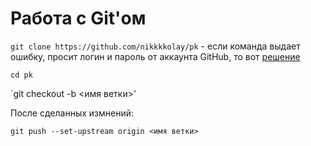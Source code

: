 # Работа с Git'ом

`git clone https://github.com/nikkkkolay/pk` - если команда выдает ошибку, просит логин и пароль от аккаунта GitHub, то вот [решение](https://www.youtube.com/watch?v=8X4u9sca3Io)

`cd pk`

`git checkout -b <имя ветки>'

После сделанных измнений: 

`git push --set-upstream origin <имя ветки>`

